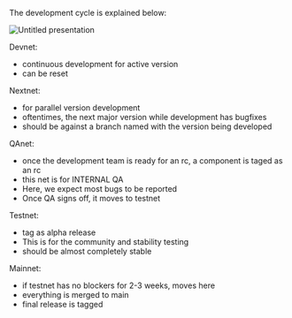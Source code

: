 The development cycle is explained below:


![Untitled presentation](https://user-images.githubusercontent.com/8425762/169989773-411e5461-e635-4e89-a772-c17038445a0b.png)


Devnet:
 - continuous development for active version
 - can be reset

Nextnet:
 - for parallel version development
 - oftentimes, the next major version while development has bugfixes
 - should be against a branch named with the version being developed

QAnet:
 - once the development team is ready for an rc, a component is taged as an rc
 - this net is for INTERNAL QA
 - Here, we expect most bugs to be reported
 - Once QA signs off, it moves to testnet

Testnet:
 - tag as alpha release
 - This is for the community and stability testing
 - should be almost completely stable

Mainnet:
 - if testnet has no blockers for 2-3 weeks, moves here
 - everything is merged to main
 - final release is tagged
